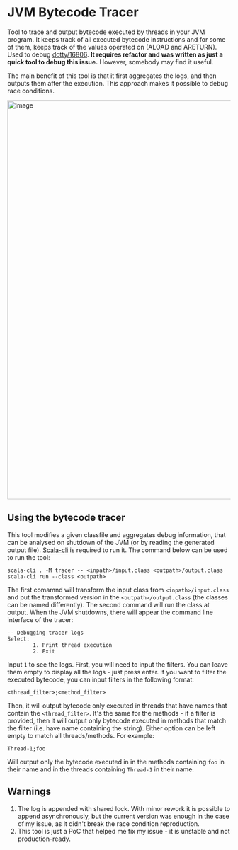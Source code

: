 # JVM Bytecode Tracer

Tool to trace and output bytecode executed by threads in your JVM program. It keeps track of all executed bytecode instructions and for some of them, keeps track of the values operated on (ALOAD and ARETURN). Used to debug [dotty/16806](https://github.com/lampepfl/dotty/issues/16806). **It requires refactor and was written as just a quick tool to debug this issue.** However, somebody may find it useful.

The main benefit of this tool is that it first aggregates the logs, and then outputs them after the execution. This approach makes it possible to debug race conditions.

<img width="901" alt="image" src="https://user-images.githubusercontent.com/4761866/220144694-1bc18240-fe4c-40aa-b9c8-f8b227f28227.png">

## Using the bytecode tracer

This tool modifies a given classfile and aggregates debug information, that can be analysed on shutdown of the JVM (or by reading the generated output file). [Scala-cli](https://scala-cli.virtuslab.org/) is required to run it. The command below can be used to run the tool:
```
scala-cli . -M tracer -- <inpath>/input.class <outpath>/output.class
scala-cli run --class <outpath>
```
The first comamnd will transform the input class from `<inpath>/input.class` and put the transformed version in the `<outpath>/output.class` (the classes can be named differently). The second command will run the class at output.
When the JVM shutdowns, there will appear the command line interface of the tracer:
```
-- Debugging tracer logs
Select:
        1. Print thread execution 
        2. Exit
```
Input `1` to see the logs. First, you will need to input the filters. You can leave them empty to display all the logs - just press enter. If you want to filter the executed bytecode, you can input filters in the following format:
```
<thread_filter>;<method_filter>
```
Then, it will output bytecode only executed in threads that have names that contain the `<thread_filter>`. It's the same for the methods - if a filter is provided, then it will output only bytecode executed in methods that match the filter (i.e. have name containing the string). Either option can be left empty to match all threads/methods.
For example:
```
Thread-1;foo
```
Will output only the bytecode executed in in the methods containing `foo` in their name and in the threads containing `Thread-1` in their name. 


## Warnings
1. The log is appended with shared lock. With minor rework it is possible to append asynchronously, but the current version was enough in the case of my issue, as it didn't break the race condition reproduction.
2. This tool is just a PoC that helped me fix my issue - it is unstable and not production-ready.
